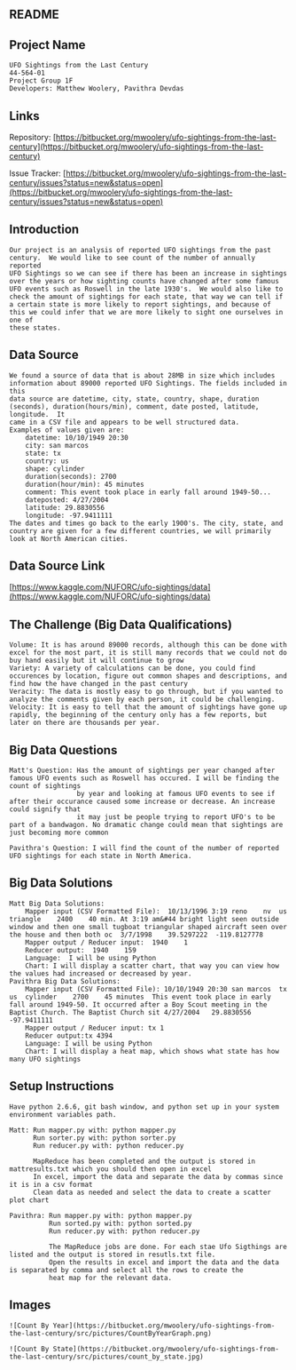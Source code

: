 ## README

## Project Name
	UFO Sightings from the Last Century
	44-564-01
	Project Group 1F
	Developers: Matthew Woolery, Pavithra Devdas
## Links
Repository: [https://bitbucket.org/mwoolery/ufo-sightings-from-the-last-century](https://bitbucket.org/mwoolery/ufo-sightings-from-the-last-century)

Issue Tracker: [https://bitbucket.org/mwoolery/ufo-sightings-from-the-last-century/issues?status=new&status=open](https://bitbucket.org/mwoolery/ufo-sightings-from-the-last-century/issues?status=new&status=open)

## Introduction
	Our project is an analysis of reported UFO sightings from the past century.  We would like to see count of the number of annually reported
	UFO Sightings so we can see if there has been an increase in sightings over the years or how sighting counts have changed after some famous 
	UFO events such as Roswell in the late 1930's.  We would also like to check the amount of sightings for each state, that way we can tell if 
	a certain state is more likely to report sightings, and because of this we could infer that we are more likely to sight one ourselves in one of
	these states.
## Data Source
	We found a source of data that is about 28MB in size which includes information about 89000 reported UFO Sightings. The fields included in this
	data source are datetime, city, state, country, shape, duration (seconds), duration(hours/min), comment, date posted, latitude, longitude.  It
	came in a CSV file and appears to be well structured data.
	Examples of values given are:
		datetime: 10/10/1949 20:30
		city: san marcos
		state: tx
		country: us
		shape: cylinder
		duration(seconds): 2700
		duration(hour/min): 45 minutes
		comment: This event took place in early fall around 1949-50...
		dateposted: 4/27/2004
		latitude: 29.8830556
		longitude: -97.9411111
	The dates and times go back to the early 1900's. The city, state, and country are given for a few different countries, we will primarily look at North American cities.
	


## Data Source Link
[https://www.kaggle.com/NUFORC/ufo-sightings/data](https://www.kaggle.com/NUFORC/ufo-sightings/data)
## The Challenge (Big Data Qualifications)
	Volume: It is has around 89000 records, although this can be done with excel for the most part, it is still many records that we could not do buy hand easily but it will continue to grow
	Variety: A variety of calculations can be done, you could find occurences by location, figure out common shapes and descriptions, and find how the have changed in the past century
	Veracity: The data is mostly easy to go through, but if you wanted to analyze the comments given by each person, it could be challenging.
	Velocity: It is easy to tell that the amount of sightings have gone up rapidly, the beginning of the century only has a few reports, but later on there are thousands per year.
## Big Data Questions
	Matt's Question: Has the amount of sightings per year changed after famous UFO events such as Roswell has occured. I will be finding the count of sightings
					 by year and looking at famous UFO events to see if after their occurance caused some increase or decrease. An increase could signify that
					 it may just be people trying to report UFO's to be part of a bandwagon. No dramatic change could mean that sightings are just becoming more common
	
	Pavithra's Question: I will find the count of the number of reported UFO sightings for each state in North America.
	
## Big Data Solutions
	Matt Big Data Solutions:
		Mapper input (CSV Formatted File):  10/13/1996 3:19	reno	nv	us	triangle	2400	40 min.	At 3:19 am&#44 bright light seen outside window and then one small tugboat triangular shaped aircraft seen over the house and then both oc	3/7/1998	39.5297222	-119.8127778
		Mapper output / Reducer input:  1940	1
		Reducer output:  1940	 159
		Language:  I will be using Python
		Chart: I will display a scatter chart, that way you can view how the values had increased or decreased by year. 
	Pavithra Big Data Solutions:
		Mapper input (CSV Formatted File): 10/10/1949 20:30	san marcos	tx	us	cylinder	2700	45 minutes	This event took place in early fall around 1949-50. It occurred after a Boy Scout meeting in the Baptist Church. The Baptist Church sit	4/27/2004	29.8830556	-97.9411111	
		Mapper output / Reducer input: tx 1
		Reducer output:tx 4394
		Language: I will be using Python
		Chart: I will display a heat map, which shows what state has how many UFO sightings
		
## Setup Instructions
	Have python 2.6.6, git bash window, and python set up in your system environment variables path.
	
	Matt: Run mapper.py with: python mapper.py
		  Run sorter.py with: python sorter.py
		  Run reducer.py with: python reducer.py
		  
		  MapReduce has been completed and the output is stored in mattresults.txt which you should then open in excel
		  In excel, import the data and separate the data by commas since it is in a csv format
		  Clean data as needed and select the data to create a scatter plot chart
		  
	Pavithra: Run mapper.py with: python mapper.py
		  	  Run sorted.py with: python sorted.py
		  	  Run reducer.py with: python reducer.py
			  
			  The MapReduce jobs are done. For each stae Ufo Sigthings are listed and the output is stored in resutls.txt file.
			  Open the results in excel and import the data and the data is separated by comma and select all the rows to create the 
			  heat map for the relevant data.
## Images
	![Count By Year](https://bitbucket.org/mwoolery/ufo-sightings-from-the-last-century/src/pictures/CountByYearGraph.png)
	
	![Count By State](https://bitbucket.org/mwoolery/ufo-sightings-from-the-last-century/src/pictures/count_by_state.jpg)
		  
